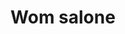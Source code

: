 ---
title: "Wom salone"
description: "Wom salone"
layout: shop
keywords:
  - 美食競賽
  - 台灣美食
  - 美食精選
datePublished: "2025-06-30"
dateModified: "2025-07-03"
city: "台南市"
district: "中西區"
address: "台南市中西區中華西路二段12巷30號"
phone: "062998485"
geo: "22.987403532617666, 120.18754014421596"
google_map: "https://maps.app.goo.gl/qAL7ECucSyBwGb9z7"
footinder: "https://footinder.com.tw/%E5%8F%B0%E5%8D%97%E5%B8%82%E4%B8%AD%E8%A5%BF%E5%8D%80/99006/"
official: "https://www.instagram.com/wom_salone/"
award:
  - name: "500盤"
    year: "2024"
    entries:
      - dishes:
          - "法式紅酒牛肉"

---